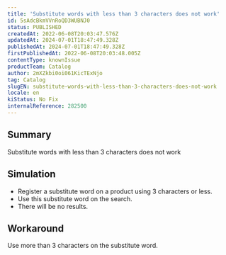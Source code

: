 ```yaml
---
title: 'Substitute words with less than 3 characters does not work'
id: 5sAdcBkmVVnRoQD3WUBNJ0
status: PUBLISHED
createdAt: 2022-06-08T20:03:47.576Z
updatedAt: 2024-07-01T18:47:49.328Z
publishedAt: 2024-07-01T18:47:49.328Z
firstPublishedAt: 2022-06-08T20:03:48.005Z
contentType: knownIssue
productTeam: Catalog
author: 2mXZkbi0oi061KicTExNjo
tag: Catalog
slugEN: substitute-words-with-less-than-3-characters-does-not-work
locale: en
kiStatus: No Fix
internalReference: 282500
---
```


## Summary


Substitute words with less than 3 characters does not work



## Simulation


- Register a substitute word on a product using 3 characters or less.
- Use this substitute word on the search.
- There will be no results.




## Workaround


Use more than 3 characters on the substitute word.

